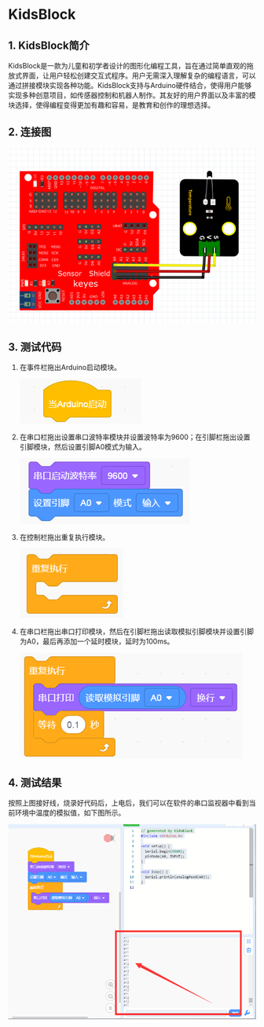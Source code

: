 # KidsBlock


## 1. KidsBlock简介  

KidsBlock是一款为儿童和初学者设计的图形化编程工具，旨在通过简单直观的拖放式界面，让用户轻松创建交互式程序。用户无需深入理解复杂的编程语言，可以通过拼接模块实现各种功能。KidsBlock支持与Arduino硬件结合，使得用户能够实现多种创意项目，如传感器控制和机器人制作。其友好的用户界面以及丰富的模块选择，使得编程变得更加有趣和容易，是教育和创作的理想选择。  

## 2. 连接图  

![](media/c5dea78b1d15ad2c4c80be67e979d844.png)  

## 3. 测试代码  

1. 在事件栏拖出Arduino启动模块。  

   ![](media/013f563bc920684b0ef9d6af7b060b85.png)  

2. 在串口栏拖出设置串口波特率模块并设置波特率为9600；在引脚栏拖出设置引脚模块，然后设置引脚A0模式为输入。  

   ![](media/6b061c353564830b1772122b495ce4cf.png)  

3. 在控制栏拖出重复执行模块。  

   ![](media/63c272b886a463cf3a1c351895760b76.png)  

4. 在串口栏拖出串口打印模块，然后在引脚栏拖出读取模拟引脚模块并设置引脚为A0，最后再添加一个延时模块，延时为100ms。  

   ![](media/25af3e53296f9f904bcb1c6dc0749957.png)  

## 4. 测试结果  

按照上图接好线，烧录好代码后，上电后，我们可以在软件的串口监视器中看到当前环境中温度的模拟值，如下图所示。  

![](media/dc56c7879ea5ee620ea53edf19dc677a.png)




